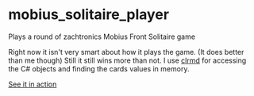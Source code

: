 # mobius_solitaire_player
Plays a round of zachtronics Mobius Front Solitaire game

Right now it isn't very smart about how it plays the game. (It does better than me though) Still it still wins more than not.
I use [clrmd](https://github.com/microsoft/clrmd) for accessing the C# objects and finding the cards values in memory.

[See it in action](https://imgur.com/a/KedBw7O)
